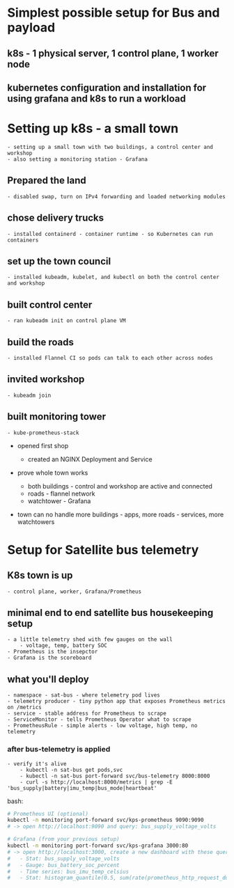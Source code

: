 # Simplest possible setup for Bus and payload

## k8s - 1 physical server, 1 control plane, 1 worker node

## kubernetes configuration and installation for using grafana and k8s to run a workload

# Setting up k8s - a small town

	- setting up a small town with two buildings, a control center and workshop
	- also setting a monitoring station - Grafana
## Prepared the land
	- disabled swap, turn on IPv4 forwarding and loaded networking modules

## chose delivery trucks
	- installed containerd - container runtime - so Kubernetes can run containers

## set up the town council
	- installed kubeadm, kubelet, and kubectl on both the control center and workshop

## built control center
	- ran kubeadm init on control plane VM

## build the roads
	- installed Flannel CI so pods can talk to each other across nodes

## invited workshop
	- kubeadm join

## built monitoring tower
	- kube-prometheus-stack

- opened first shop
	- created an NGINX Deployment and Service
- prove whole town works
	- both buildings - control and workshop are active and connected
	- roads - flannel network
	- watchtower - Grafana
	
- town can no handle more buildings - apps, more roads - services, more watchtowers


# Setup for Satellite bus telemetry

## K8s town is up
	- control plane, worker, Grafana/Prometheus

## minimal end to end satellite bus housekeeping setup
	- a little telemetry shed with few gauges on the wall
		- voltage, temp, battery SOC
	- Prometheus is the insepctor 
	- Grafana is the scoreboard

## what you'll deploy
	- namespace - sat-bus - where telemetry pod lives
	- telemetry producer - tiny python app that exposes Prometheus metrics on /metrics
	- service - stable address for Prometheus to scrape
	- ServiceMonitor - tells Prometheus Operator what to scrape
	- PrometheusRule - simple alerts - low voltage, high temp, no telemetry

### after bus-telemetry is applied
	- verify it's alive
		- kubectl -n sat-bus get pods,svc
		- kubectl -n sat-bus port-forward svc/bus-telemetry 8000:8000
		- curl -s http://localhost:8000/metrics | grep -E 'bus_supply|battery|imu_temp|bus_mode|heartbeat'

bash:

```bash
# Prometheus UI (optional)
kubectl -n monitoring port-forward svc/kps-prometheus 9090:9090
# -> open http://localhost:9090 and query: bus_supply_voltage_volts

# Grafana (from your previous setup)
kubectl -n monitoring port-forward svc/kps-grafana 3000:80
# -> open http://localhost:3000, create a new dashboard with these queries:
#   - Stat: bus_supply_voltage_volts
#   - Gauge: bus_battery_soc_percent
#   - Time series: bus_imu_temp_celsius
#   - Stat: histogram_quantile(0.5, sum(rate(prometheus_http_request_duration_seconds_bucket[5m])) by (le))  (just to see queries work)
```

